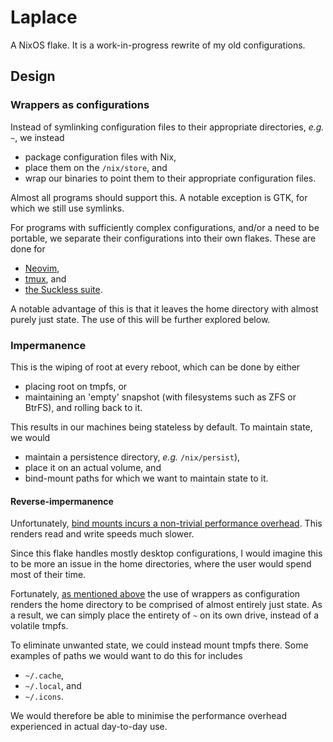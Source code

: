 # Laplace

A NixOS flake. It is a work-in-progress rewrite of my old configurations.

## Design

### Wrappers as configurations

Instead of symlinking configuration files to their appropriate directories, _e.g._ `~`, we instead

- package configuration files with Nix,
- place them on the `/nix/store`, and
- wrap our binaries to point them to their appropriate configuration files.

Almost all programs should support this. A notable exception is GTK, for which we still use symlinks.

For programs with sufficiently complex configurations, and/or a need to be portable, we separate their configurations into their own flakes. These are done for

- [Neovim](https://github.com/dysthesis/poincare),
- [tmux](https://github.com/dysthesis/daedalus), and
- [the Suckless suite](https://github.com/dysthesis/gungnir). 

A notable advantage of this is that it leaves the home directory with almost purely just state. The use of this will be further explored below.

### Impermanence

This is the wiping of root at every reboot, which can be done by either

- placing root on tmpfs, or
- maintaining an 'empty' snapshot (with filesystems such as ZFS or BtrFS), and rolling back to it.

This results in our machines being stateless by default. To maintain state, we would

- maintain a persistence directory, _e.g._ `/nix/persist`),
- place it on an actual volume, and
- bind-mount paths for which we want to maintain state to it.


#### Reverse-impermanence

Unfortunately, [bind mounts incurs a non-trivial performance overhead](https://github.com/nix-community/impermanence/issues/248). This renders read and write speeds much slower.

Since this flake handles mostly desktop configurations, I would imagine this to be more an issue in the home directories, where the user would spend most of their time.

Fortunately, [as mentioned above](#wrappers-as-configuration) the use of wrappers as configuration renders the home directory to be comprised of almost entirely just state. As a result, we can simply place the entirety of `~` on its own drive, instead of a volatile tmpfs.

To eliminate unwanted state, we could instead mount tmpfs there. Some examples of paths we would want to do this for includes

- `~/.cache`,
- `~/.local`, and
- `~/.icons`.

We would therefore be able to minimise the performance overhead experienced in actual day-to-day use.
